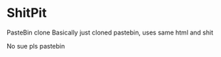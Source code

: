 # ShitPit
 PasteBin clone
Basically just cloned pastebin, uses same html and shit


No sue pls pastebin
